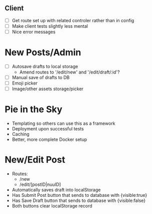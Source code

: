 ## Client
- [ ] Get route set up with related controler rather than in config
- [ ] Make client tests slightly less mental
- [ ] Nice error messages

# New Posts/Admin
- [ ] Autosave drafts to local storage
  - Amend routes to '/edit/new' and '/edit/draft/:id'?
- [ ] Manual save of drafts to DB
- [ ] Emoji picker
- [ ] Image/other assets storage/picker

# Pie in the Sky
- Templating so others can use this as a framework
- Deployment upon successful tests
- Caching
- Better, more complete Docker setup

# New/Edit Post
- Routes:
  - /new
  - /edit/[postID|nuuID]
- Automatically saves draft into localStorage
- Has Submit Post button that sends to database with {visible:true}
- Has Save Draft button that sends to database with {visible:false}
- Both buttons clear localStorage record